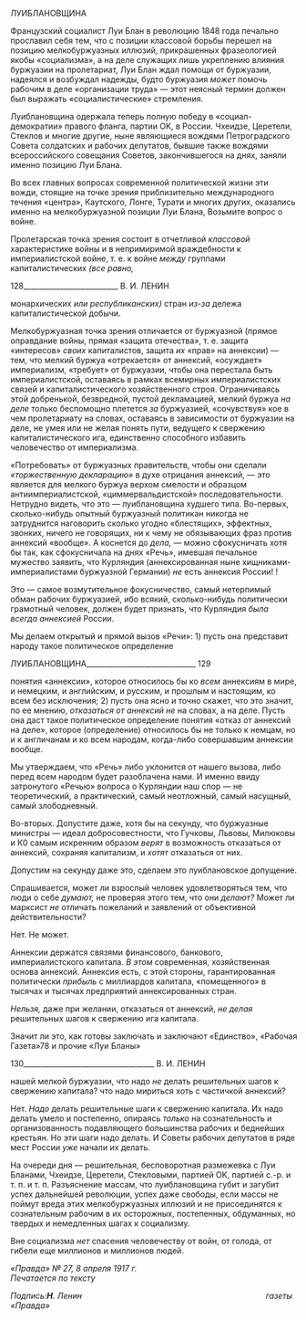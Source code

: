 ЛУИБЛАНОВЩИНА

Французский социалист Луи Блан в революцию 1848 года печально прославил себя тем, что с позиции классовой борьбы перешел на позицию мелкобуржуазных иллюзий, прикрашенных фразеологией якобы «социализма», а на деле служащих лишь укрепле­нию влияния буржуазии на пролетариат, Луи Блан ждал помощи от буржуазии, надеял­ся и возбуждал надежды, будто буржуазия _может_ помочь рабочим в деле «организа­ции труда» — этот неясный термин должен был выражать «социалистические» стрем­ления.

Луиблановщина одержала теперь полную победу в «социал-демократии» правого фланга, партии OK, в России. Чхеидзе, Церетели, Стеклов и многие другие, ныне яв­ляющиеся вождями Петроградского Совета солдатских и рабочих депутатов, бывшие также вождями всероссийского совещания Советов, закончившегося на днях, заняли именно позицию Луи Блана.

Во всех главных вопросах современной политической жизни эти вожди, стоящие на точке зрения приблизительно международного течения «центра», Каутского, Лонге, Турати и многих других, оказались именно на мелкобуржуазной позиции Луи Блана, Возьмите вопрос о войне.

Пролетарская точка зрения состоит в отчетливой _классовой_ характеристике войны и в непримиримой враждебности к империалистской войне, т. е. к войне _между_ группами капиталистических _(все равно,_

  

128__________________________ В. И. ЛЕНИН

монархических _или республиканских)_ стран _из-за_ дележа капиталистической добычи.

Мелкобуржуазная точка зрения отличается от буржуазной (прямое оправдание вой­ны, прямая «защита отечества», т. е. защита «интересов» _своих_ капиталистов, защита _их_ «прав» на аннексии) — тем, что мелкий буржуа «отрекается» от аннексий, «осуждает» империализм, «требует» от буржуазии, чтобы она перестала быть империалистской, оставаясь в рамках всемирных империалистских связей и капиталистического хозяйст­венного строя. Ограничиваясь этой добренькой, безвредной, пустой декламацией, мел­кий буржуа _на деле_ только беспомощно плетется _за_ буржуазией, «сочувствуя» кое в чем пролетариату на словах, оставаясь в зависимости от буржуазии на деле, не умея или не желая понять пути, ведущего к свержению капиталистического ига, единственно способного избавить человечество от империализма.

«Потребовать» от буржуазных правительств, чтобы они сделали _«торжественную декларацию»_ в духе отрицания аннексий, — это является для мелкого буржуа верхом смелости и образцом антиимпериалистской, «циммервальдистской» последовательно­сти. Нетрудно видеть, что это — луиблановщина худшего типа. Во-первых, сколько-нибудь опытный буржуазный политикан никогда не затруднится наговорить сколько угодно «блестящих», эффектных, звонких, ничего не говорящих, ни к чему не обязы­вающих фраз против аннексий «вообще». А коснется до _дела,_ — можно сфокусничать хотя бы так, как сфокусничала на днях «Речь», имевшая печальное мужество заявить, что Курляндия (аннексированная ныне хищниками-империалистами буржуазной Гер­мании) _не_ есть аннексия России! !

Это — самое возмутительное фокусничество, самый нетерпимый обман рабочих буржуазией, ибо всякий, сколько-нибудь политически грамотный человек, должен бу­дет признать, что Курляндия _была всегда аннексией_ России.

Мы делаем открытый и прямой вызов «Речи»: 1) пусть она представит народу такое политическое определение

  

ЛУИБЛАНОВЩИНА______________________________ 129

понятия «аннексии», которое относилось бы ко _всем_ аннексиям в мире, и немецким, и английским, и русским, и прошлым и настоящим, ко всем без исключения; 2) пусть она ясно и точно скажет, что это значит, по ее мнению, _отказаться от аннексий не_ на сло­вах, а на деле. Пусть она даст такое политическое определение понятия «отказ от ан­нексий на деле», которое (определение) относилось бы не только к немцам, но и к анг­личанам и ко всем народам, когда-либо совершавшим аннексии вообще.

Мы утверждаем, что «Речь» либо уклонится от нашего вызова, либо перед всем на­родом будет разоблачена нами. И именно ввиду затронутого «Речью» вопроса о Кур­ляндии наш спор — не теоретический, а практический, самый неотложный, самый на­сущный, самый злободневный.

Во-вторых. Допустите даже, хотя бы на секунду, что буржуазные министры — идеал добросовестности, что Гучковы, Львовы, Милюковы и К0 самым искренним образом _верят_ в возможность отказаться от аннексий, сохраняя капитализм, и _хотят_ отказаться от них.

Допустим на секунду даже это, сделаем это луиблановское допущение.

Спрашивается, может ли взрослый человек удовлетворяться тем, что люди о себе _думают,_ не проверяя этого тем, что они _делают?_ Может ли марксист _не_ отличать по­желаний и заявлений от объективной действительности?

Нет. Не может.

Аннексии держатся связями финансового, банкового, империалистского капитала. _В_ _этом_ современная, хозяйственная основа аннексий. Аннексия есть, с этой стороны, га­рантированная политически _прибыль_ с миллиардов капитала, «помещенного» в тысячах и тысячах предприятий аннексированных стран.

_Нельзя,_ даже при желании, отказаться от аннексий, _не делая_ решительных шагов к свержению ига капитала.

Значит ли это, как готовы заключать и заключают «Единство», «Рабочая Газета»78 и прочие «Луи Бланы»

  

130____________________________________ В. И. ЛЕНИН

нашей мелкой буржуазии, что надо _не_ делать решительных шагов к свержению капита­ла? что надо мириться хоть с частичкой аннексий?

Нет. _Надо_ делать решительные шаги к свержению капитала. Их надо делать умело и постепенно, опираясь _только_ на сознательность и организованность подавляющего большинства рабочих и беднейших крестьян. Но эти шаги надо делать. И Советы рабо­чих депутатов в ряде мест России _уже_ начали их делать.

На очереди дня — решительная, бесповоротная размежевка с Луи Бланами, Чхеидзе, Церетели, Стекловыми, партией OK, партией с.-р. и т. п. и т. п. Разъяснение массам, что луиблановщина губит и загубит успех дальнейшей революции, успех даже свободы, если массы не поймут вреда этих мелкобуржуазных иллюзий и не присоединятся к соз­нательным рабочим в их осторожных, постепенных, обдуманных, но твердых и немед­ленных шагах к социализму.

Вне социализма _нет_ спасения человечеству от войн, от голода, от гибели еще мил­лионов и миллионов людей.

_«Правда» № 27, 8 апреля 1917 г.                                                            Печатается по тексту_

_Подпись:__Η__. Ленин                                                                                  газеты «Правда»_